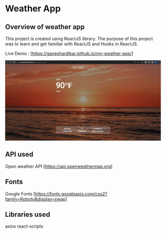 # Weather App

## Overview of weather app
This project is created using ReactJS library.
The purpose of this project was to learn and get familiar with ReactJS and Hooks in ReactJS.


Live Demo : [https://ganeshardlkar.github.io/my-weather-app/]

![](src/images/delhi-weather.JPG)

## API used
Open weather API [https://api.openweathermap.org]

## Fonts
Google Fonts [https://fonts.googleapis.com/css2?family=Roboto&display=swap]

## Libraries used
axios
react-scripts
